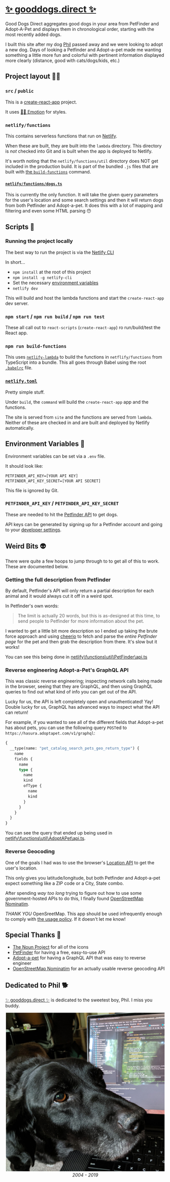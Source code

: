 # [✨ gooddogs.direct ✨](https://gooddogs.direct)

Good Dogs Direct aggregates good dogs in your area from PetFinder and Adopt-A-Pet and
displays them in chronological order, starting with the most recently
added dogs.

I built this site after my dog [Phil](#dedicated-to-phil) passed away and we were looking to adopt a new dog. Days of looking a Petfinder and Adopt-a-pet made me wanting something a little more fun and colorful with pertinent information displayed more clearly (distance, good with cats/dogs/kids, etc.)

## Project layout 🕵️‍♀️

### `src` / `public`

This is a [create-react-app](https://github.com/facebook/create-react-app) project.

It uses [👩‍🎤 Emotion](https://emotion.sh/docs/introduction) for styles.

### `netlify/functions`

This contains serverless functions that run on [Netlify](https://www.netlify.com/).

When these are built, they are built into the `lambda` directory. This directory is _not_ checked into Git and is built when the app is deployed to Netlify.

It's worth noting that the `netlify/functions/util` directory does NOT get included in the production build. It is part of the bundled `.js` files that are built with [the `build-functions`](#npm-run-build-functions) command.

#### [`netlify/functions/dogs.ts`](./netlify/functions/dogs.ts)

This is currently the only function. It will take the given query parameters for the user's location and some search settings and then it will return dogs from both Petfinder and Adopt-a-pet. It does this with a lot of mapping and filtering and even some HTML parsing 😯

## Scripts 📜

### Running the project locally

The best way to run the project is via the [Netlify CLI](https://docs.netlify.com/cli/get-started/#run-a-local-development-environment)

In short...

- `npm install` at the root of this project
- `npm install -g netlify-cli`
- Set the necessary [environment variables](#environment-variables)
- `netlify dev`

This will build and host the lambda functions and start the `create-react-app` dev server.

### `npm start` / `npm run build` / `npm run test`

These all call out to `react-scripts` (`create-react-app`) ro run/build/test the React app.

### `npm run build-functions`

This uses [`netlify-lambda`](https://github.com/netlify/netlify-lambda) to build the functions in `netflify/functions` from TypeScript into a bundle. This all goes through Babel using the root [`.babelrc`](./.babelrc) file.

### [`netlify.toml`](./netlify.toml)

Pretty simple stuff.

Under `build`, the `command` will build the `create-react-app` app and the functions.

The site is served from `site` and the functions are served from `lambda`. Neither of these are checked in and are built and deployed by Netlify automatically.

## Environment Variables 🔐

Environment variables can be set via a `.env` file.

It should look like:

```
PETFINDER_API_KEY=[YOUR API KEY]
PETFINDER_API_KEY_SECRET=[YOUR API SECRET]
```

This file is ignored by Git.

### `PETFINDER_API_KEY` / `PETFINDER_API_KEY_SECRET`

These are needed to hit the [Petfinder API](https://www.petfinder.com/developers/v2/docs/) to get dogs.

API keys can be generated by signing up for a Petfinder account and going to your [developer settings](https://www.petfinder.com/user/developer-settings/).

## Weird Bits 👽

There were quite a few hoops to jump through to to get all of this to work. These are documented below.

### Getting the full description from Petfinder

By default, Petfinder's API will only return a partial description for each animal and it would always cut it off in a weird spot.

In Petfinder's own words:

> The limit is actually 20 words, but this is as-designed at this time, to send people to Petfinder for more information about the pet.

I wanted to get a little bit more description so I ended up taking the brute force approach and using [cheerio](https://cheerio.js.org/) to fetch and parse the _entire Petfinder page_ for the pet and then grab the description from there. It's slow but it works!

You can see this being done in [netlify\functions\util\PetFinder\api.ts](./netlify\functions\util\PetFinder\api.ts)

### Reverse engineering Adopt-a-Pet's GraphQL API

This was classic reverse engineering; inspecting network calls being made in the browser, seeing that they are GraphQL, and then using GraphQL queries to find out what kind of info you can get out of the API.

Lucky for us, the API is left completely open and unauthenticated! Yay! Double lucky for us, GraphQL has advanced ways to inspect what the API can return!

For example, if you wanted to see all of the different fields that Adopt-a-pet has about pets, you can use the following query `POST`ed to `https://hasura.adoptapet.com/v1/graphql`:

```graphql
{
  __type(name: "pet_catalog_search_pets_geo_return_type") {
    name
    fields {
      name
      type {
        name
        kind
        ofType {
          name
          kind
        }
      }
    }
  }
}
```

You can see the query that ended up being used in [netlify\functions\util\AdoptAPet\api.ts](./netlify\functions\util\AdoptAPet\api.ts).

### Reverse Geocoding

One of the goals I had was to use the browser's [Location API](https://developer.mozilla.org/en-US/docs/Web/API/Location) to get the user's location.

This only gives you latitude/longitude, but both Petfinder and Adopt-a-pet expect something like a ZIP code or a City, State combo.

After spending _way too long_ trying to figure out how to use some government-hosted APIs to do this, I finally found [OpenStreetMap Nominatim](https://nominatim.org/).

_THANK YOU_ OpenSreetMap. This app should be used infrequently enough to comply with [the usage policy](https://operations.osmfoundation.org/policies/nominatim/). If it doesn't let me know!

## Special Thanks 🙏

- [The Noun Project](https://thenounproject.com/) for all of the icons
- [PetFinder](https://www.petfinder.com/) for having a free, easy-to-use API
- [Adopt-a-pet](https://www.adoptapet.com/) for having a GraphQL API that was easy to reverse engineer
- [OpenStreetMap Nominatim](https://nominatim.org/) for an actually usable reverse geocoding API

## Dedicated to Phil 🐕

[✨ gooddogs.direct ✨](https://gooddogs.direct) is dedicated to the sweetest boy, Phil. I miss you buddy.

<center>
  <img src="./src/images/phil5.jpg" alt="Picture of a dog, Phil, with his head on a laptop. He is asking for a walk." width="500px" />
  <em>2004 - 2019</em>
</center>
